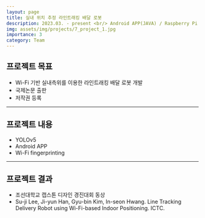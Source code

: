 ```yaml
---
layout: page
title: 실내 위치 추정 라인트래킹 배달 로봇
description: 2023.03. - present <br/> Android APP(JAVA) / Raspberry Pi 4B, Jetson Nano, Yolov5
img: assets/img/projects/7_project_1.jpg
importance: 3
category: Team
---
```


## 프로젝트 목표
- Wi-Fi 기반 실내측위를 이용한 라인트래킹 배달 로봇 개발
- 국제논문 출판
- 저작권 등록

---

## 프로젝트 내용
- YOLOv5
- Android APP
- Wi-Fi fingerprinting

---

## 프로젝트 결과
- 조선대학교 캡스톤 디자인 경진대회 동상
- Su-ji Lee, Ji-yun Han, Gyu-bin Kim, In-seon Hwang. Line Tracking Delivery Robot using Wi-Fi-based Indoor Positioning. ICTC.
